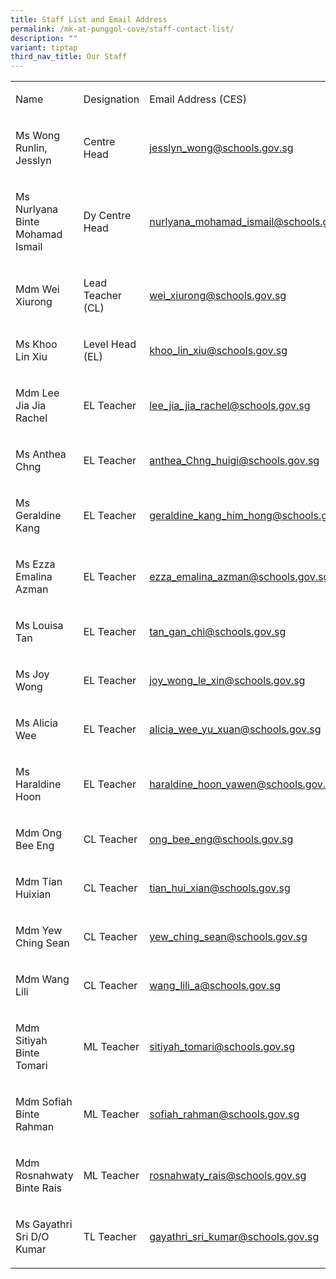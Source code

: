```yaml
---
title: Staff List and Email Address
permalink: /mk-at-punggol-cove/staff-contact-list/
description: ""
variant: tiptap
third_nav_title: Our Staff
---
```

<table><tbody><tr><td rowspan="1" colspan="1"><p>Name</p></td><td rowspan="1" colspan="1"><p>Designation</p></td><td rowspan="1" colspan="1"><p>Email Address (CES)</p></td></tr><tr><td rowspan="1" colspan="1"><p>Ms Wong Runlin, Jesslyn</p></td><td rowspan="1" colspan="1"><p>Centre Head</p></td><td rowspan="1" colspan="1"><p><a href="mailto:jesslyn_wong@schools.gov.sg" rel="noopener noreferrer nofollow" target="_blank">jesslyn_wong@schools.gov.sg</a></p></td></tr><tr><td rowspan="1" colspan="1"><p>Ms Nurlyana Binte Mohamad Ismail</p></td><td rowspan="1" colspan="1"><p>Dy Centre Head</p></td><td rowspan="1" colspan="1"><p><a href="mailto:nurlyana_mohamad_ismail@schools.gov.sg" rel="noopener noreferrer nofollow" target="_blank">nurlyana_mohamad_ismail@schools.gov.sg</a></p></td></tr><tr><td rowspan="1" colspan="1"><p>Mdm Wei Xiurong</p></td><td rowspan="1" colspan="1"><p>Lead Teacher<br>(CL)</p></td><td rowspan="1" colspan="1"><p><a href="mailto:wei_xiurong@schools.gov.sg" rel="noopener noreferrer nofollow" target="_blank">wei_xiurong@schools.gov.sg</a></p></td></tr><tr><td rowspan="1" colspan="1"><p>Ms Khoo Lin Xiu</p></td><td rowspan="1" colspan="1"><p>Level Head (EL)</p></td><td rowspan="1" colspan="1"><p><a href="mailto:khoo_lin_xiu@schools.gov.sg" rel="noopener noreferrer nofollow" target="_blank">khoo_lin_xiu@schools.gov.sg</a></p></td></tr><tr><td rowspan="1" colspan="1"><p>Mdm Lee Jia Jia Rachel</p></td><td rowspan="1" colspan="1"><p>EL Teacher</p></td><td rowspan="1" colspan="1"><p><a href="mailto:lee_jia_jia_rachel@schools.gov.sg" rel="noopener noreferrer nofollow" target="_blank">lee_jia_jia_rachel@schools.gov.sg</a></p></td></tr><tr><td rowspan="1" colspan="1"><p>Ms Anthea Chng</p></td><td rowspan="1" colspan="1"><p>EL Teacher</p></td><td rowspan="1" colspan="1"><p><a href="mailto:anthea_Chng_huigi@schools.gov.sg" rel="noopener noreferrer nofollow" target="_blank">anthea_Chng_huigi@schools.gov.sg</a></p></td></tr><tr><td rowspan="1" colspan="1"><p>Ms Geraldine Kang</p></td><td rowspan="1" colspan="1"><p>EL Teacher</p></td><td rowspan="1" colspan="1"><p><a href="mailto:geraldine_kang_him_hong@schools.gov.sg" rel="noopener noreferrer nofollow" target="_blank">geraldine_kang_him_hong@schools.gov.sg</a></p></td></tr><tr><td rowspan="1" colspan="1"><p>Ms Ezza Emalina Azman</p></td><td rowspan="1" colspan="1"><p>EL Teacher</p></td><td rowspan="1" colspan="1"><p><a href="mailto:ezza_emalina_azman@schools.gov.sg" rel="noopener noreferrer nofollow" target="_blank">ezza_emalina_azman@schools.gov.sg</a></p></td></tr><tr><td rowspan="1" colspan="1"><p>Ms Louisa Tan</p></td><td rowspan="1" colspan="1"><p>EL Teacher</p></td><td rowspan="1" colspan="1"><p><a href="mailto:tan_gan_chi@schools.gov.sg" rel="noopener noreferrer nofollow" target="_blank">tan_gan_chi@schools.gov.sg</a></p></td></tr><tr><td rowspan="1" colspan="1"><p>Ms Joy Wong</p></td><td rowspan="1" colspan="1"><p>EL Teacher</p></td><td rowspan="1" colspan="1"><p><a href="mailto:joy_wong_le_xin@schools.gov.sg" rel="noopener noreferrer nofollow" target="_blank">joy_wong_le_xin@schools.gov.sg</a></p></td></tr><tr><td rowspan="1" colspan="1"><p>Ms Alicia Wee</p></td><td rowspan="1" colspan="1"><p>EL Teacher</p></td><td rowspan="1" colspan="1"><p><a href="mailto:alicia_wee_yu_xuan@schools.gov.sg" rel="noopener noreferrer nofollow" target="_blank">alicia_wee_yu_xuan@schools.gov.sg</a></p></td></tr><tr><td rowspan="1" colspan="1"><p>Ms Haraldine Hoon</p></td><td rowspan="1" colspan="1"><p>EL Teacher</p></td><td rowspan="1" colspan="1"><p><a href="mailto:Haraldine_Hoon_YaWen@schools.gov.sg" rel="noopener noreferrer nofollow" target="_blank">haraldine_hoon_yawen@schools.gov.sg</a></p></td></tr><tr><td rowspan="1" colspan="1"><p>Mdm Ong Bee Eng</p></td><td rowspan="1" colspan="1"><p>CL Teacher</p></td><td rowspan="1" colspan="1"><p><a href="mailto:ong_bee_eng@schools.gov.sg" rel="noopener noreferrer nofollow" target="_blank">ong_bee_eng@schools.gov.sg</a></p></td></tr><tr><td rowspan="1" colspan="1"><p>Mdm Tian Huixian</p></td><td rowspan="1" colspan="1"><p>CL Teacher</p></td><td rowspan="1" colspan="1"><p><a href="mailto:Tian_Hui_Xian@schools.gov.sg" rel="noopener noreferrer nofollow" target="_blank">tian_hui_xian@schools.gov.sg</a></p></td></tr><tr><td rowspan="1" colspan="1"><p>Mdm Yew Ching Sean</p></td><td rowspan="1" colspan="1"><p>CL Teacher</p></td><td rowspan="1" colspan="1"><p><a href="mailto:Yew_Ching_Sean@schools.gov.sg" rel="noopener noreferrer nofollow" target="_blank">yew_ching_sean@schools.gov.sg</a></p></td></tr><tr><td rowspan="1" colspan="1"><p>Mdm Wang Lili</p></td><td rowspan="1" colspan="1"><p>CL Teacher</p></td><td rowspan="1" colspan="1"><p><a href="mailto:Wang_Lili_A@schools.gov.sg" rel="noopener noreferrer nofollow" target="_blank">wang_lili_a@schools.gov.sg</a></p></td></tr><tr><td rowspan="1" colspan="1"><p>Mdm Sitiyah Binte Tomari</p></td><td rowspan="1" colspan="1"><p>ML Teacher</p></td><td rowspan="1" colspan="1"><p><a href="mailto:sitiyah_tomari@schools.gov.sg" rel="noopener noreferrer nofollow" target="_blank">sitiyah_tomari@schools.gov.sg</a></p></td></tr><tr><td rowspan="1" colspan="1"><p>Mdm Sofiah Binte Rahman</p></td><td rowspan="1" colspan="1"><p>ML Teacher</p></td><td rowspan="1" colspan="1"><p><a href="mailto:sofiah_rahman@schools.gov.sg" rel="noopener noreferrer nofollow" target="_blank">sofiah_rahman@schools.gov.sg</a></p></td></tr><tr><td rowspan="1" colspan="1"><p>Mdm Rosnahwaty Binte Rais</p></td><td rowspan="1" colspan="1"><p>ML Teacher</p></td><td rowspan="1" colspan="1"><p><a href="mailto:Rosnahwaty_Rais@schools.gov.sg" rel="noopener noreferrer nofollow" target="_blank">rosnahwaty_rais@schools.gov.sg</a></p></td></tr><tr><td rowspan="1" colspan="1"><p>Ms Gayathri Sri D/O Kumar</p></td><td rowspan="1" colspan="1"><p>TL Teacher</p></td><td rowspan="1" colspan="1"><p><a href="mailto:gayathri_sri_kumar@schools.gov.sg" rel="noopener noreferrer nofollow" target="_blank">gayathri_sri_kumar@schools.gov.sg</a></p></td></tr></tbody></table><p></p>